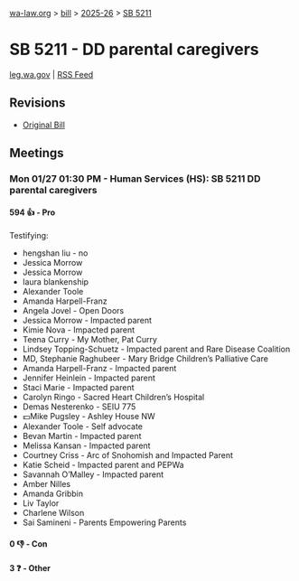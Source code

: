 [wa-law.org](/) > [bill](/bill/) > [2025-26](/bill/2025-26/) > [SB 5211](/bill/2025-26/sb/5211/)

# SB 5211 - DD parental caregivers
[leg.wa.gov](https://app.leg.wa.gov/billsummary?BillNumber=5211&Year=2025&Initiative=false) | [RSS Feed](./rss.xml)

## Revisions
* [Original Bill](1/)

## Meetings
### Mon 01/27 01:30 PM - Human Services (HS): SB 5211 DD parental caregivers
#### 594 👍 - Pro
Testifying:
* hengshan liu - no
* Jessica Morrow
* Jessica Morrow
* laura blankenship
* Alexander Toole
* Amanda Harpell-Franz
* Angela Jovel - Open Doors
* Jessica Morrow - Impacted parent
* Kimie Nova - Impacted parent
* Teena Curry - My Mother, Pat Curry
* Lindsey Topping-Schuetz - Impacted parent and Rare Disease Coalition
* MD, Stephanie Raghubeer - Mary Bridge Children’s Palliative Care
* Amanda Harpell-Franz - Impacted parent
* Jennifer Heinlein - Impacted parent
* Staci Marie - Impacted parent
* Carolyn Ringo - Sacred Heart Children’s Hospital
* Demas Nesterenko - SEIU 775
* 💵Mike Pugsley - Ashley House NW
* Alexander Toole - Self advocate
* Bevan Martin - Impacted parent
* Melissa Kansan - Impacted parent
* Courtney Criss - Arc of Snohomish and Impacted Parent
* Katie Scheid - Impacted parent and PEPWa
* Savannah O’Malley - Impacted parent
* Amber Nilles
* Amanda Gribbin
* Liv Taylor
* Charlene Wilson
* Sai Samineni - Parents Empowering Parents

#### 0 👎 - Con

#### 3 ❓ - Other
